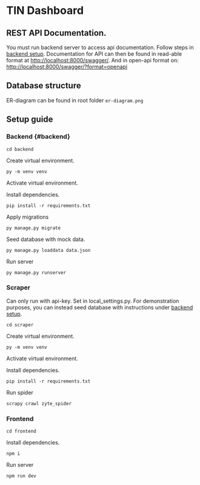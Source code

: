 # TIN Dashboard

## REST API Documentation.
You must run backend server to access api documentation.
Follow steps in [backend setup](#backend).
Documentation for API can then be found in read-able format at [http://localhost:8000/swagger/](http://localhost:8000/swagger/).
And in open-api format on: [http://localhost:8000/swagger/?format=openapi](http://localhost:8000/swagger/?format=openapi)

## Database structure
ER-diagram can be found in root folder `er-diagram.png`

## Setup guide

### Backend {#backend}
```
cd backend
```
Create virtual environment.
```
py -m venv venv
```
Activate virtual environment.

Install dependencies.
```
pip install -r requirements.txt
```
Apply migrations
```
py manage.py migrate
```
Seed database with mock data.
```
py manage.py loaddata data.json
```
Run server
```
py manage.py runserver
```

### Scraper
Can only run with api-key. Set in local_settings.py.
For demonstration purposes, you can instead seed database with instructions under [backend setup](#backend).
```
cd scraper
```
Create virtual environment.
```
py -m venv venv
```
Activate virtual environment.

Install dependencies.
```
pip install -r requirements.txt
```
Run spider
```
scrapy crawl zyte_spider
```

### Frontend
```
cd frontend
```

Install dependencies.
```
npm i
```
Run server
```
npm run dev
```